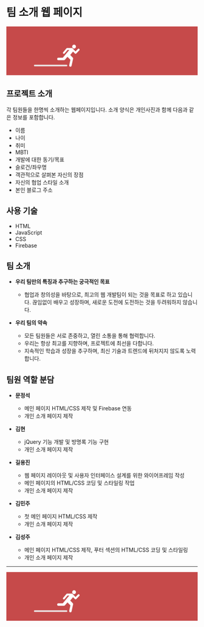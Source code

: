 # 팀 소개 웹 페이지
<img src = https://github.com/devmoonjs/TeamIntro/blob/ffe62ea21db9f7cf64af3ab6031200248a8eab5e/frontend/img/footer.png>

## 프로젝트 소개
각 팀원들을 한명씩 소개하는 웹페이지입니다. 소개 양식은 개인사진과 함께 다음과 같은 정보를 포함합니다.

- 이름
- 나이
- 취미
- MBTI
- 개발에 대한 동기/목표
- 슬로건/좌우명
- 객관적으로 살펴본 자신의 장점
- 자신의 협업 스타일 소개
- 본인 블로그 주소

## 사용 기술
- HTML
- JavaScript
- CSS
- Firebase

## 팀 소개
- **우리 팀만의 특징과 추구하는 궁극적인 목표**
    - 협업과 창의성을 바탕으로, 최고의 웹 개발팀이 되는 것을 목표로 하고 있습니다. 끊임없이 배우고 성장하며, 새로운 도전에 도전하는 것을 두려워하지 않습니다.

- **우리 팀의 약속**
    - 모든 팀원들은 서로 존중하고, 열린 소통을 통해 협력합니다.
    - 우리는 항상 최고를 지향하며, 프로젝트에 최선을 다합니다.
    - 지속적인 학습과 성장을 추구하며, 최신 기술과 트렌드에 뒤처지지 않도록 노력합니다.

## 팀원 역할 분담

- **문정석**
    - 메인 페이지 HTML/CSS 제작 및 Firebase 연동
    - 개인 소개 페이지 제작

- **김현**
    - jQuery 기능 개발 및 방명록 기능 구현
    - 개인 소개 페이지 제작

- **길용진**
    - 웹 페이지 레이아웃 및 사용자 인터페이스 설계를 위한 와이어프레임 작성
    - 메인 페이지의 HTML/CSS 코딩 및 스타일링 작업
    - 개인 소개 페이지 제작

- **김민주**
    - 첫 메인 페이지 HTML/CSS 제작
    - 개인 소개 페이지 제작

- **김성주**
    - 메인 페이지 HTML/CSS 제작, 푸터 섹션의 HTML/CSS 코딩 및 스타일링
    - 개인 소개 페이지 제작

---
<img src = https://github.com/devmoonjs/TeamIntro/blob/ffe62ea21db9f7cf64af3ab6031200248a8eab5e/frontend/img/footer.png>
